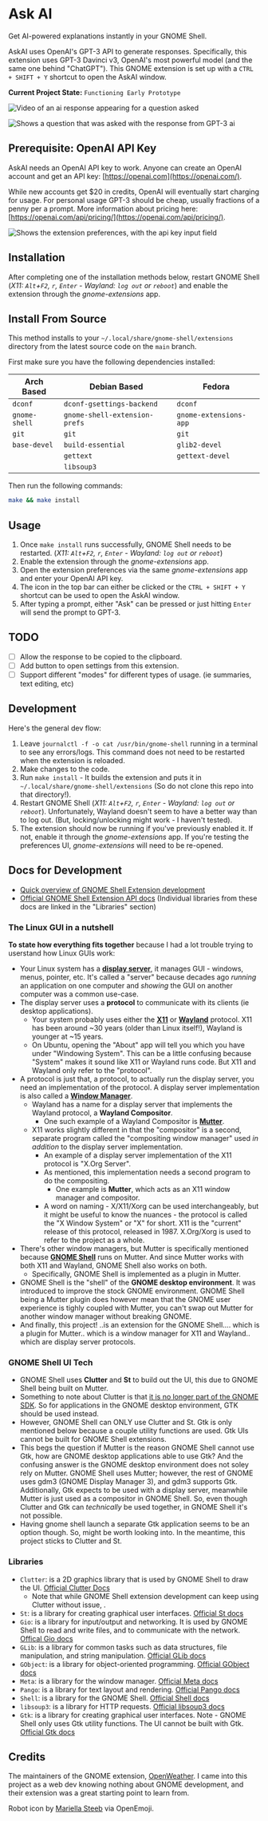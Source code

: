 # Ask AI

Get AI-powered explanations instantly in your GNOME Shell.

AskAI uses OpenAI's GPT-3 API to generate responses. Specifically, this extension uses GPT-3 Davinci v3, OpenAI's most powerful model (and the same one behind "ChatGPT"). This GNOME extension is set up with a `CTRL + SHIFT + Y` shortcut to open the AskAI window.

**Current Project State:** `Functioning Early Prototype`

![Video of an ai response appearing for a question asked](./media/demo-2.webp)

![Shows a question that was asked with the response from GPT-3 ai](./media/screenshot.png)

## Prerequisite: OpenAI API Key

AskAI needs an OpenAI API key to work. Anyone can create an OpenAI account and get an API key: [https://openai.com](https://openai.com/).

While new accounts get $20 in credits, OpenAI will eventually start charging for usage. For personal usage GPT-3 should be cheap, usually fractions of a penny per a prompt. More information about pricing here: [https://openai.com/api/pricing/](https://openai.com/api/pricing/).

![Shows the extension preferences, with the api key input field](./media/screenshot-pref.png)

## Installation

After completing one of the installation methods below, restart GNOME Shell (*X11: `Alt`+`F2`, `r`, `Enter` - Wayland: `log out` or `reboot`*) and enable the extension through the *gnome-extensions* app.

## Install From Source

This method installs to your `~/.local/share/gnome-shell/extensions` directory from the latest source code on the `main` branch.

First make sure you have the following dependencies installed:

| Arch Based     | Debian Based                  | Fedora                 |
| ---            | ---                           | ---                    |
| `dconf`        | `dconf-gsettings-backend`     | `dconf`                |
| `gnome-shell`  | `gnome-shell-extension-prefs` | `gnome-extensions-app` |
| `git`          | `git`                         | `git`                  |
| `base-devel`   | `build-essential`             | `glib2-devel`          |
|                | `gettext`                     | `gettext-devel`        |
|                | `libsoup3`                    |                        |

Then run the following commands:

```bash
make && make install
```

## Usage

1. Once `make install` runs successfully, GNOME Shell needs to be restarted. (*X11: `Alt`+`F2`, `r`, `Enter` - Wayland: `log out` or `reboot`*)
2. Enable the extension through the *gnome-extensions* app.
3. Open the extension preferences via the same *gnome-extensions* app and enter your OpenAI API key.
4. The icon in the top bar can either be clicked or the `CTRL + SHIFT + Y` shortcut can be used to open the AskAI window.
5. After typing a prompt, either "Ask" can be pressed or just hitting `Enter` will send the prompt to GPT-3.

## TODO

- [ ] Allow the response to be copied to the clipboard.
- [ ] Add button to open settings from this extension.
- [ ] Support different "modes" for different types of usage. (ie summaries, text editing, etc)

## Development

Here's the general dev flow:

1. Leave `journalctl -f -o cat /usr/bin/gnome-shell` running in a terminal to see any errors/logs. This command does not need to be restarted when the extension is reloaded.
2. Make changes to the code.
3. Run `make install` - It builds the extension and puts it in `~/.local/share/gnome-shell/extensions` (So do not clone this repo into that directory!).
4. Restart GNOME Shell (*X11: `Alt`+`F2`, `r`, `Enter` - Wayland: `log out` or `reboot`*). Unfortunately, Wayland doesn't seem to have a better way than to log out. (But, locking/unlocking might work - I haven't tested).
5. The extension should now be running if you've previously enabled it. If not, enable it through the *gnome-extensions* app. If you're testing the preferences UI, *gnome-extensions* will need to be re-opened.

## Docs for Development

- [Quick overview of GNOME Shell Extension development](https://gjs.guide/extensions/development/creating.html)
- [Official GNOME Shell Extension API docs](https://gjs-docs.gnome.org/) (Individual libraries from these docs are linked in the "Libraries" section)

### The Linux GUI in a nutshell

**To state how everything fits together** because I had a lot trouble trying to userstand how Linux GUIs work:

- Your Linux system has a [**display server**](https://www.wikiwand.com/en/Display_server), it manages GUI - windows, menus, pointer, etc. It's called a "server" because decades ago *running* an application on one computer and *showing* the GUI on another computer was a common use-case.
- The display server uses a **protocol** to communicate with its clients (ie desktop applications).
  - Your system probably uses either the [**X11**](https://www.wikiwand.com/en/X_Window_System) or [**Wayland**](https://www.wikiwand.com/en/Wayland_compositor) protocol. X11 has been around ~30 years (older than Linux itself!), Wayland is younger at ~15 years.
  - On Ubuntu, opening the "About" app will tell you which you have under "Windowing System". This can be a little confusing because "System" makes it sound like X11 or Wayland runs code. But X11 and Wayland only refer to the "protocol".
- A protocol is just that, a protocol, to actually run the display server, you need an implementation of the protocol. A display server implementation is also called a [**Window Manager**](https://www.wikiwand.com/en/Window_manager).
  - Wayland has a name for a display server that implements the Wayland protocol, a **Wayland Compositor**.
    - One such example of a Wayland Compositor is [**Mutter**](https://gitlab.gnome.org/GNOME/mutter).
  - X11 works slightly different in that the "compositor" is a second, separate program called the "compositing window manager" used *in addition* to the display server implementation.
    - An example of a display server implementation of the X11 protocol is "X.Org Server".
    - As mentioned, this implementation needs a second program to do the compositing.
      - One example is **Mutter**, which acts as an X11 window manager and compositor.
    - A word on naming - X/X11/Xorg can be used interchangeably, but it might be useful to know the nuances - the protocol is called the "X Window System" or "X" for short. X11 is the "current" release of this protocol, released in 1987. X.Org/Xorg is used to refer to the project as a whole.
- There's other window managers, but Mutter is specifically mentioned because [**GNOME Shell**](https://www.wikiwand.com/en/GNOME_Shell) runs on Mutter. And since Mutter works with both X11 and Wayland, GNOME Shell also works on both.
  - Specifically, GNOME Shell is implemented as a plugin in Mutter.
- GNOME Shell is the "shell" of the **GNOME desktop environment**. It was introduced to improve the stock GNOME environment. GNOME Shell being a Mutter plugin does however mean that the GNOME user experience is tighly coupled with Mutter, you can't swap out Mutter for another window manager without breaking GNOME.
- And finally, this project! ..is an extension for the GNOME Shell.... which is a plugin for Mutter.. which is a window manager for X11 and Wayland.. which are display server protocols.

### GNOME Shell UI Tech

- GNOME Shell uses **Clutter** and **St** to build out the UI, this due to GNOME Shell being built on Mutter.
- Something to note about Clutter is that [it is no longer part of the GNOME SDK](https://blogs.gnome.org/clutter/2022/02/16/retiring-clutter/). So for applications in the GNOME desktop environment, GTK should be used instead.
- However, GNOME Shell can ONLY use Clutter and St. Gtk is only mentioned below because a couple utility functions are used. Gtk UIs cannot be built for GNOME Shell extensions.
- This begs the question if Mutter is the reason GNOME Shell cannot use Gtk, how are GNOME desktop applications able to use Gtk? And the confusing answer is the GNOME desktop environment does not soley rely on Mutter. GNOME Shell uses Mutter; however, the rest of GNOME uses gdm3 (GNOME Display Manager 3), and gdm3 supports Gtk. Additionally, Gtk expects to be used with a display server, meanwhile Mutter is just used as a compositor in GNOME Shell. So, even though Clutter and Gtk can *technically* be used together, in GNOME Shell it's not possible.
- Having gnome shell launch a separate Gtk application seems to be an option though. So, might be worth looking into. In the meantime, this project sticks to Clutter and St.

### Libraries

- `Clutter`: is a 2D graphics library that is used by GNOME Shell to draw the UI. [Official Clutter Docs](https://gnome.pages.gitlab.gnome.org/mutter/clutter/)
  - Note that while GNOME Shell extension development can keep using Clutter without issue, .
- `St`: is a library for creating graphical user interfaces. [Official St docs](https://gjs-docs.gnome.org/st10/)
- `Gio`: is a library for input/output and networking. It is used by GNOME Shell to read and write files, and to communicate with the network. [Offical Gio docs](https://gjs-docs.gnome.org/gio20~2.0/)
- `GLib`: is a library for common tasks such as data structures, file manipulation, and string manipulation. [Official GLib docs](https://gjs-docs.gnome.org/glib20~2.0/)
- `GObject`: is a library for object-oriented programming. [Official GObject docs](https://gjs-docs.gnome.org/gobject20~2.0/)
- `Meta`: is a library for the window manager. [Official Meta docs](https://gjs-docs.gnome.org/meta11~11/)
- `Pango`: is a library for text layout and rendering. [Official Pango docs](https://gjs-docs.gnome.org/pango10~1.0/)
- `Shell`: is a library for the GNOME Shell. [Official Shell docs](https://gjs-docs.gnome.org/shell01~0.1/)
- `libsoup3`: is a library for HTTP requests. [Official libsoup3 docs](https://gjs-docs.gnome.org/libsoup3~3.0/)
- `Gtk`: is a library for creating graphical user interfaces. Note - GNOME Shell only uses Gtk utility functions. The UI cannot be built with Gtk. [Official Gtk docs](https://gjs-docs.gnome.org/gtk30~3.0/)

## Credits

The maintainers of the GNOME extension, [OpenWeather](https://gitlab.com/skrewball/openweather). I came into this project as a web dev knowing nothing about GNOME development, and their extension was a great starting point to learn from.

Robot icon by [Mariella Steeb](https://openmoji.org/library/#author=Mariella%20Steeb) via OpenEmoji.
